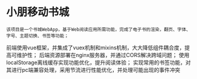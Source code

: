 # 小朋移动书城
	该项目是一个书城WebApp，基于Web阅读应用所需功能，完成了电子书的渲染，翻页、字体、字号、主题切换、书签等功能；
  前端使用vue框架，并集成了vuex机制和mixins机制，大大降低组件耦合度，提高可维护性；
	后端资源部署在nginx服务器，并通过CORS解决跨域问题；
	使用localStorage离线缓存实现功能优化，提升阅读体验；
	实现常用的书签功能，对其进行pc端兼容处理，采用节流进行性能优化，并处理可能出现的事件冲突

